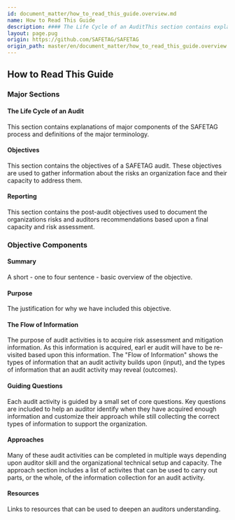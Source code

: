 ```yaml
---
id: document_matter/how_to_read_this_guide.overview.md
name: How to Read This Guide
description: #### The Life Cycle of an AuditThis section contains explanations of major components of the SAFETAG process and definitions of the major terminology.#### ObjectivesThis section contains...
layout: page.pug
origin: https://github.com/SAFETAG/SAFETAG
origin_path: master/en/document_matter/how_to_read_this_guide.overview.md
---
```

## How to Read This Guide

### Major Sections

#### The Life Cycle of an Audit

This section contains explanations of major components of the SAFETAG process and definitions of the major terminology.

#### Objectives

This section contains the objectives of a SAFETAG audit. These objectives are used to gather information about the risks an organization face and their capacity to address them.

#### Reporting

This section contains the post-audit objectives used to document the organizations risks and auditors recommendations based upon a final capacity and risk assessment.

### Objective Components

#### Summary

A short - one to four sentence - basic overview of the objective.

#### Purpose

The justification for why we have included this objective.

#### The Flow of Information

The purpose of audit activities is to acquire risk assessment and mitigation information. As this information is acquired, earl er audit will have to be re-visited based upon this information. The "Flow of Information" shows the types of information that an audit activity builds upon (input), and the types of information that an audit activity may reveal (outcomes).

#### Guiding Questions

Each audit activity is guided by a small set of core questions. Key questions are included to help an auditor identify when they have acquired enough information and customize their approach while still collecting the correct types of information to support the organization.

#### Approaches

Many of these audit activities can be completed in multiple ways depending upon auditor skill and the organizational technical setup and capacity. The approach section includes a list of activites that can be used to carry out parts, or the whole, of the information collection for an audit activity.

#### Resources

Links to resources that can be used to deepen an auditors understanding.


